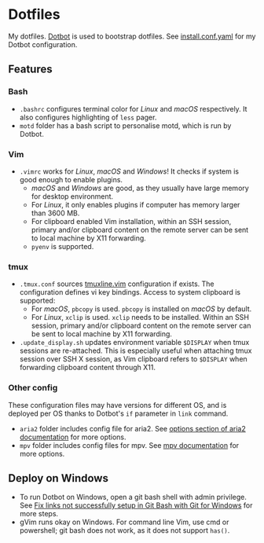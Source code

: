# Dotfiles
My dotfiles. [Dotbot](https://github.com/anishathalye/dotbot) is used to bootstrap dotfiles. See [install.conf.yaml](https://github.com/g6ai/dotfiles/blob/master/install.conf.yaml) for my Dotbot configuration.

## Features
### Bash
* `.bashrc` configures terminal color for *Linux* and *macOS* respectively. It also configures highlighting of `less` pager.
* `motd` folder has a bash script to personalise motd, which is run by Dotbot.

### Vim
* `.vimrc` works for *Linux*, *macOS* and *Windows*! It checks if system is good enough to enable plugins.
  * *macOS* and *Windows* are good, as they usually have large memory for desktop environment.
  * For *Linux*, it only enables plugins if computer has memory larger than 3600 MB.
  * For clipboard enabled Vim installation, within an SSH session, primary and/or clipboard content on the remote server can be sent to local machine by X11 forwarding.
  * `pyenv` is supported.

### tmux
* `.tmux.conf` sources [tmuxline.vim](https://github.com/edkolev/tmuxline.vim) configuration if exists. The configuration defines vi key bindings. Access to system clipboard is supported:
  * For *macOS*, `pbcopy` is used. `pbcopy` is installed on *macOS* by default.
  * For *Linux*, `xclip` is used. `xclip` needs to be installed. Within an SSH session, primary and/or clipboard content on the remote server can be sent to local machine by X11 forwarding.
* `.update_display.sh` updates environment variable `$DISPLAY` when tmux sessions are re-attached. This is especially useful when attaching tmux session over SSH X session, as Vim clipboard refers to `$DISPLAY` when forwarding clipboard content through X11.

### Other config
These configuration files may have versions for different OS, and is deployed per OS thanks to Dotbot's `if` parameter in `link` command.
* `aria2` folder includes config file for aria2. See [options section of aria2 documentation](https://aria2.github.io/manual/en/html/aria2c.html#options) for more options.
* `mpv` folder includes config files for mpv. See [mpv documentation](https://mpv.io/manual/master/) for more options.

## Deploy on Windows
* To run Dotbot on Windows, open a git bash shell with admin privilege. See [Fix links not successfully setup in Git Bash with Git for Windows](https://github.com/anishathalye/dotbot/wiki/Troubleshooting#fix-links-not-successfully-setup-in-git-bash-with-git-for-windows) for more steps.
* gVim runs okay on Windows. For command line Vim, use cmd or powershell; git bash does not work, as it does not support `has()`.
